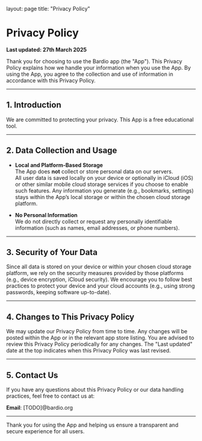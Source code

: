 layout: page
title: "Privacy Policy"
# Privacy Policy

**Last updated: 27th March 2025**

Thank you for choosing to use the Bardio app (the "App").
This Privacy Policy explains how we handle your information when you use
the App. By using the App, you agree to the collection and use of
information in accordance with this Privacy Policy.

---

## 1. Introduction

We are committed to protecting your privacy. This App is a free
educational tool.

---

## 2. Data Collection and Usage

- **Local and Platform-Based Storage**  
  The App does **not** collect or store personal data on our servers.  
  All user data is saved locally on your device or optionally in iCloud
  (iOS) or other similar mobile cloud storage services if you choose to
  enable such features. Any information you generate (e.g., bookmarks, 
  settings) stays within the App’s local storage or within the
  chosen cloud storage platform.

- **No Personal Information**  
  We do not directly collect or request any personally identifiable
  information (such as names, email addresses, or phone numbers).

---

## 3. Security of Your Data

Since all data is stored on your device or within your chosen cloud
storage platform, we rely on the security measures provided by those
platforms (e.g., device encryption, iCloud security). We encourage you
to follow best practices to protect your device and your cloud accounts
(e.g., using strong passwords, keeping software up-to-date).

---

## 4. Changes to This Privacy Policy

We may update our Privacy Policy from time to time. Any changes will be
posted within the App or in the relevant app store listing. You are
advised to review this Privacy Policy periodically for any changes. The
"Last updated" date at the top indicates when this Privacy Policy was
last revised.

---

## 5. Contact Us

If you have any questions about this Privacy Policy or our data handling
practices, feel free to contact us at:

**Email**: [TODO]@bardio.org

---

Thank you for using the App and helping us ensure a transparent and
secure experience for all users.
